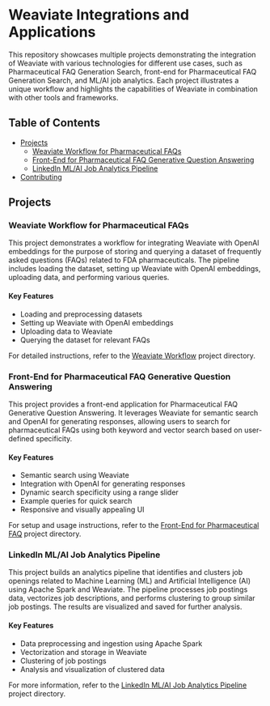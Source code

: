 # Weaviate Integrations and Applications

This repository showcases multiple projects demonstrating the integration of Weaviate with various technologies for different use cases, such as Pharmaceutical FAQ Generation Search, front-end for Pharmaceutical FAQ Generation Search, and ML/AI job analytics. Each project illustrates a unique workflow and highlights the capabilities of Weaviate in combination with other tools and frameworks.

## Table of Contents

- [Projects](#projects)
  - [Weaviate Workflow for Pharmaceutical FAQs](#weaviate-workflow-for-pharmaceutical-faqs)
  - [Front-End for Pharmaceutical FAQ Generative Question Answering](#front-end-for-pharmaceutical-faq-generative-question-answering)
  - [LinkedIn ML/AI Job Analytics Pipeline](#linkedin-mlai-job-analytics-pipeline)
- [Contributing](#contributing)

## Projects

### Weaviate Workflow for Pharmaceutical FAQs

This project demonstrates a workflow for integrating Weaviate with OpenAI embeddings for the purpose of storing and querying a dataset of frequently asked questions (FAQs) related to FDA pharmaceuticals. The pipeline includes loading the dataset, setting up Weaviate with OpenAI embeddings, uploading data, and performing various queries.

#### Key Features

- Loading and preprocessing datasets
- Setting up Weaviate with OpenAI embeddings
- Uploading data to Weaviate
- Querying the dataset for relevant FAQs

For detailed instructions, refer to the [Weaviate Workflow](./weaviate-workflow/README.md) project directory.

### Front-End for Pharmaceutical FAQ Generative Question Answering

This project provides a front-end application for Pharmaceutical FAQ Generative Question Answering. It leverages Weaviate for semantic search and OpenAI for generating responses, allowing users to search for pharmaceutical FAQs using both keyword and vector search based on user-defined specificity.

#### Key Features

- Semantic search using Weaviate
- Integration with OpenAI for generating responses
- Dynamic search specificity using a range slider
- Example queries for quick search
- Responsive and visually appealing UI

For setup and usage instructions, refer to the [Front-End for Pharmaceutical FAQ](./2.1_pharma_front_end/README.md) project directory.

### LinkedIn ML/AI Job Analytics Pipeline

This project builds an analytics pipeline that identifies and clusters job openings related to Machine Learning (ML) and Artificial Intelligence (AI) using Apache Spark and Weaviate. The pipeline processes job postings data, vectorizes job descriptions, and performs clustering to group similar job postings. The results are visualized and saved for further analysis.

#### Key Features

- Data preprocessing and ingestion using Apache Spark
- Vectorization and storage in Weaviate
- Clustering of job postings
- Analysis and visualization of clustered data

For more information, refer to the [LinkedIn ML/AI Job Analytics Pipeline](./2.2_job_analytics_pipeline/README.md) project directory.
